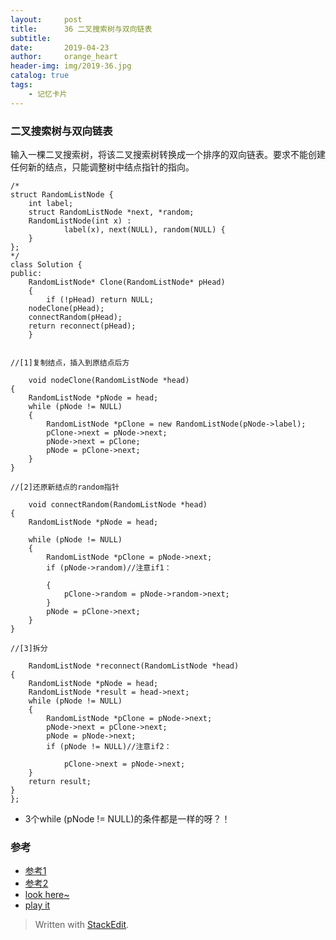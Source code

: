 ```yaml
---
layout:     post
title:      36 二叉搜索树与双向链表
subtitle:  
date:       2019-04-23
author:     orange_heart
header-img: img/2019-36.jpg
catalog: true
tags:
    - 记忆卡片
---
```


### 二叉搜索树与双向链表


输入一棵二叉搜索树，将该二叉搜索树转换成一个排序的双向链表。要求不能创建任何新的结点，只能调整树中结点指针的指向。

```objc
/*
struct RandomListNode {
    int label;
    struct RandomListNode *next, *random;
    RandomListNode(int x) :
            label(x), next(NULL), random(NULL) {
    }
};
*/
class Solution {
public:
    RandomListNode* Clone(RandomListNode* pHead)
    {
        if (!pHead) return NULL;
    nodeClone(pHead);
    connectRandom(pHead);
    return reconnect(pHead);
    }
     
     
//[1]复制结点，插入到原结点后方  

    void nodeClone(RandomListNode *head)
{
    RandomListNode *pNode = head;
    while (pNode != NULL)
    {
        RandomListNode *pClone = new RandomListNode(pNode->label);
        pClone->next = pNode->next;
        pNode->next = pClone;
        pNode = pClone->next;
    }
}
 
//[2]还原新结点的random指针  

    void connectRandom(RandomListNode *head)
{
    RandomListNode *pNode = head;
     
    while (pNode != NULL)
    {
        RandomListNode *pClone = pNode->next;
        if (pNode->random)//注意if1：  
        
        {
            pClone->random = pNode->random->next;
        }
        pNode = pClone->next;
    }
}
 
//[3]拆分  

    RandomListNode *reconnect(RandomListNode *head)
{
    RandomListNode *pNode = head;
    RandomListNode *result = head->next;
    while (pNode != NULL)
    {
        RandomListNode *pClone = pNode->next;
        pNode->next = pClone->next;
        pNode = pNode->next;
        if (pNode != NULL)//注意if2：  
        
            pClone->next = pNode->next;
    }
    return result;
}
};
```

 - 3个while (pNode != NULL)的条件都是一样的呀？！

### 参考

- [参考1](https://github.com/zhedahht/CodingInterviewChinese2)
- [参考2](https://github.com/gatieme/CodingInterviews)
- [look here~](https://blog.csdn.net/anonymalias/article/details/9204825)
- [play it](https://www.nowcoder.com/practice/947f6eb80d944a84850b0538bf0ec3a5?tpId=13&tqId=11179&tPage=2&rp=1&ru=/ta/coding-interviews&qru=/ta/coding-interviews/question-ranking)

> Written with [StackEdit](https://stackedit.io/).

<head>
    <script src="https://cdn.mathjax.org/mathjax/latest/MathJax.js?config=TeX-AMS-MML_HTMLorMML" type="text/javascript"></script>
    <script type="text/x-mathjax-config">
        MathJax.Hub.Config({
            tex2jax: {
            skipTags: ['script', 'noscript', 'style', 'textarea', 'pre'],
            inlineMath: [['$','$']]
            }
        });
    </script>
</head>
<!--stackedit_data:
eyJoaXN0b3J5IjpbMTU1MzY4OTg3NCwtNTg4NTUyMjc5XX0=
-->